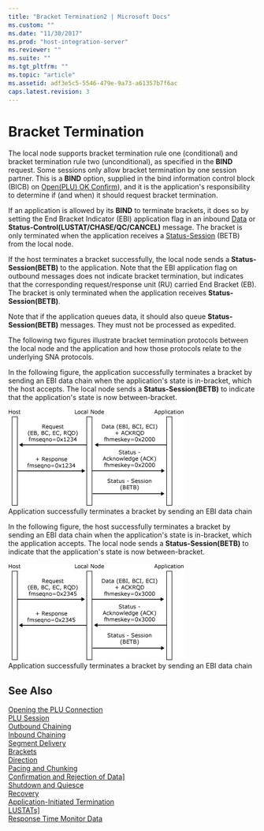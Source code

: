 ```yaml
---
title: "Bracket Termination2 | Microsoft Docs"
ms.custom: ""
ms.date: "11/30/2017"
ms.prod: "host-integration-server"
ms.reviewer: ""
ms.suite: ""
ms.tgt_pltfrm: ""
ms.topic: "article"
ms.assetid: adf3e5c5-5546-479e-9a73-a61357b7f6ac
caps.latest.revision: 3
---
```

# Bracket Termination
The local node supports bracket termination rule one (conditional) and bracket termination rule two (unconditional), as specified in the **BIND** request. Some sessions only allow bracket termination by one session partner. This is a **BIND** option, supplied in the bind information control block (BICB) on [Open(PLU) OK Confirm](../HIS2010/open-plu-oconfirm2.md)), and it is the application's responsibility to determine if (and when) it should request bracket termination.  
  
 If an application is allowed by its **BIND** to terminate brackets, it does so by setting the End Bracket Indicator (EBI) application flag in an inbound [Data](../HIS2010/data2.md) or **Status-Control(LUSTAT/CHASE/QC/CANCEL)** message. The bracket is only terminated when the application receives a [Status-Session](../HIS2010/status-session1.md) (BETB) from the local node.  
  
 If the host terminates a bracket successfully, the local node sends a **Status-Session(BETB)** to the application. Note that the EBI application flag on outbound messages does not indicate bracket termination, but indicates that the corresponding request/response unit (RU) carried End Bracket (EB). The bracket is only terminated when the application receives **Status-Session(BETB)**.  
  
 Note that if the application queues data, it should also queue **Status-Session(BETB)** messages. They must not be processed as expedited.  
  
 The following two figures illustrate bracket termination protocols between the local node and the application and how those protocols relate to the underlying SNA protocols.  
  
 In the following figure, the application successfully terminates a bracket by sending an EBI data chain when the application's state is in-bracket, which the host accepts. The local node sends a **Status-Session(BETB)** to indicate that the application's state is now between-bracket.  
  
 ![](../core/media/his-32703l.gif "his_32703l")  
Application successfully terminates a bracket by sending an EBI data chain  
  
 In the following figure, the host successfully terminates a bracket by sending an EBI data chain when the application's state is in-bracket, which the application accepts. The local node sends a **Status-Session(BETB)** to indicate that the application's state is now between-bracket.  
  
 ![](../core/media/his-32703la.gif "his_32703la")  
Application successfully terminates a bracket by sending an EBI data chain  
  
## See Also  
 [Opening the PLU Connection](../HIS2010/opening-the-plu-connection2.md)   
 [PLU Session](../HIS2010/plu-session1.md)   
 [Outbound Chaining](../HIS2010/outbound-chaining1.md)   
 [Inbound Chaining](../HIS2010/inbound-chaining2.md)   
 [Segment Delivery](../HIS2010/segment-delivery2.md)   
 [Brackets](../HIS2010/brackets2.md)   
 [Direction](../HIS2010/direction2.md)   
 [Pacing and Chunking](../HIS2010/pacing-and-chunking2.md)   
 [Confirmation and Rejection of Data\]](../HIS2010/confirmation-and-rejection-of-data]2.md)   
 [Shutdown and Quiesce](../HIS2010/shutdown-and-quiesce2.md)   
 [Recovery](../HIS2010/recovery2.md)   
 [Application-Initiated Termination](../HIS2010/application-initiated-termination2.md)   
 [LUSTATs\]](../HIS2010/lustats]2.md)   
 [Response Time Monitor Data](../HIS2010/response-time-monitor-data2.md)